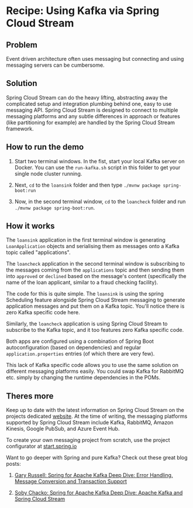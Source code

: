 # Recipe: Using Kafka via Spring Cloud Stream 

## Problem

Event driven architecture often uses messaging but connecting and using messaging servers can be cumbersome.

## Solution

Spring Cloud Stream can do the heavy lifting, abstracting away the complicated setup and integration plumbing behind one, easy to use messaging API. Spring Cloud Stream is designed to connect to multiple messaging platforms and any subtle differences in approach or features (like partitioning for example) are handled by the Spring Cloud Stream framework. 

## How to run the demo

1. Start two terminal windows. In the fist, start your local Kafka server on Docker. You can use the `run-kafka.sh` script in this folder to get your single node cluster running.

2. Next, `cd` to the `loansink` folder and then type `./mvnw package spring-boot:run`

3. Now, in the second terminal window, `cd` to the `loancheck` folder and run `./mvnw package spring-boot:run`.

## How it works

The `loansink` application in the first terminal window is generating `LoanApplication` objects and serialising them as messages onto a Kafka topic called "applications".

The `loancheck` application in the second terminal window is subscribing to the messages coming from the `applications` topic and then sending them into `approved` or `declined` based on the message's content (specifically the name of the loan applicant, similar to a fraud checking facility).

The code for this is quite simple. The `loansink` is using the spring Scheduling feature alongside Spring Cloud Stream messaging to generate application messages and put them on a Kafka topic. You'll notice there is zero Kafka specific code here.

Similarly, the `loancheck` application is using Spring Cloud Stream to subscribe to the Kafka topic, and it too features zero Kafka specific code.

Both apps are configured using a combination of Spring Boot autoconfiguration (based on dependencies) and regular `application.properties` entries (of which there are very few). 

This lack of Kafka specific code allows you to use the same solution on different messaging platforms easily. You could swap Kafka for RabbitMQ etc. simply by changing the runtime dependencies in the POMs.

## Theres more

Keep up to date with the latest information on Spring Cloud Stream on the projects dedicated [website][1]. At the time of writing, the messaging platforms supported by Spring Cloud Stream include Kafka, RabbitMQ, Amazon Kinesis, Google PubSub, and Azure Event Hub.

To create your own messaging project from scratch, use the project configurator at [start.spring.io][2]

Want to go deeper with Spring and pure Kafka? Check out these great blog posts:

1. [Gary Russell: Spring for Apache Kafka Deep Dive: Error Handling, Message Conversion and Transaction Support][3]

2. [Soby Chacko: Spring for Apache Kafka Deep Dive: Apache Kafka and Spring Cloud Stream][4]




[1]: https://spring.io/projects/spring-cloud-stream
[2]: https://start.spring.io
[3]: https://www.confluent.io/blog/spring-for-apache-kafka-deep-dive-part-1-error-handling-message-conversion-transaction-support
[4]: https://www.confluent.io/blog/spring-for-apache-kafka-deep-dive-part-2-apache-kafka-spring-cloud-stream